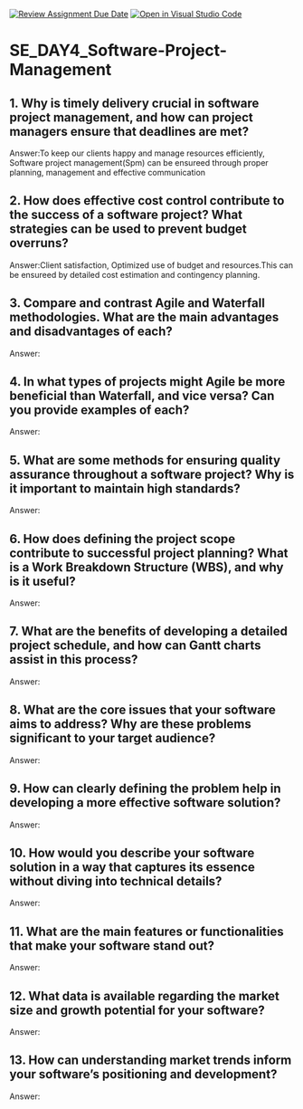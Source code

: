 [![Review Assignment Due Date](https://classroom.github.com/assets/deadline-readme-button-22041afd0340ce965d47ae6ef1cefeee28c7c493a6346c4f15d667ab976d596c.svg)](https://classroom.github.com/a/9pw6JKcu)
[![Open in Visual Studio Code](https://classroom.github.com/assets/open-in-vscode-2e0aaae1b6195c2367325f4f02e2d04e9abb55f0b24a779b69b11b9e10269abc.svg)](https://classroom.github.com/online_ide?assignment_repo_id=16281803&assignment_repo_type=AssignmentRepo)
# SE_DAY4_Software-Project-Management
## 1. Why is timely delivery crucial in software project management, and how can project managers ensure that deadlines are met?
Answer:To keep our clients happy and manage resources efficiently, Software project management(Spm) can be ensureed through proper planning, management and effective communication

## 2. How does effective cost control contribute to the success of a software project? What strategies can be used to prevent budget overruns?
Answer:Client satisfaction, Optimized use of budget and resources.This can be ensureed by detailed cost estimation and contingency planning.

## 3. Compare and contrast Agile and Waterfall methodologies. What are the main advantages and disadvantages of each?
Answer:

## 4. In what types of projects might Agile be more beneficial than Waterfall, and vice versa? Can you provide examples of each?
Answer:

## 5. What are some methods for ensuring quality assurance throughout a software project? Why is it important to maintain high standards?
Answer:

## 6. How does defining the project scope contribute to successful project planning? What is a Work Breakdown Structure (WBS), and why is it useful?
Answer:

## 7. What are the benefits of developing a detailed project schedule, and how can Gantt charts assist in this process?
Answer:

## 8. What are the core issues that your software aims to address? Why are these problems significant to your target audience?
Answer:

## 9. How can clearly defining the problem help in developing a more effective software solution?
Answer:

## 10. How would you describe your software solution in a way that captures its essence without diving into technical details?
Answer:

## 11. What are the main features or functionalities that make your software stand out?
Answer:

## 12. What data is available regarding the market size and growth potential for your software?
Answer:

## 13. How can understanding market trends inform your software’s positioning and development?
Answer:
